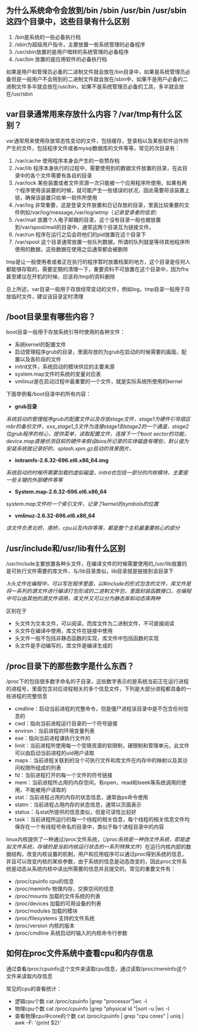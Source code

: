 
## 为什么系统命令会放到/bin /sbin /usr/bin /usr/sbin 这四个目录中，这些目录有什么区别
1. /bin是系统的一些必备执行档
2. /sbin为超级用户指令，主要放置一些系统管理的必备程序
3. /usr/sbin放置的是用户暗转的系统管理的必备程序
4. /usr/bin 放置的是应用软件的必备执行档

如果是用户和管理员必备的二进制文件就会放在/bin目录中，如果是系统管理员必备但是一般用户不会用到的二进制文件就会放在/sbin中，如果不是用户必备的二进制文件多半就会放在/usr/bin，如果不是系统管理员必备的工具，多半就会放在/usr/sbin
 
## var目录通常用来存放什么内容？/var/tmp有什么区别？
var通常用来使用存放常态性变动的文件，包括缓存，登录档以及某些软件运作所产生的文件，包括程序文件或者mysql数据库的文件等等，常见的次目录有：

1. /var/cache 使用程序本身会产生的一些赞存档
2. /var/lib 程序本身执行的过程中，需要使用到的数据文件放置的目录，在此目录中的各个文件需要有各自的目录
3. /var/lock 某些装置或者文件资源一次只能被一个应用程序所使用，如果有两个程序使用该装置的时候，就可能产生一些错误的状况，因此需要将该装置上锁，确保该装置只给单一软件所使用
4. /var/log 非常重要，这是登录文件放置和日记存放的目录，里面比较重要的文件例如/var/log/message,/var/log/wtmp（*记录登录者的信息*）
5. /var/mail 放置个人电子邮箱的目录，这个没有目录一般也被放置到/var/spool/mail的目录中，通常这两个目录互为链接文件。
6. /var/run 程序在运行之后会将他们的pid放置在这个目录下
7. /var/spool 这个目录通常放置一些队列数据，所谓的队列就是等待其他程序所使用的数据，这些数据在使用之后通常都会被删除

tmp是让一般使用者或者正在执行的程序暂时放置档案的地方，这个目录是任何人都能够存取的，需要定期的清理一下，重要资料不可放置在这个目录中，因为fhs甚至建议在开机的时候，应该将/tmp的资料删除

总上所述，var目录一般用于存放经常变动的文件，例如log，tmp目录一般用于存放临时文件，建议该目录定时清理


## /boot目录里有哪些内容？

boot目录一般用于存放系统引导时使用的各种文件：

* 系统kernel的配置文件
* 启动管理程序grub的目录，里面存放的为grub在启动的时候需要的画面，配置以及各阶段的文件
* initrd文件，系统启动的模块供应的主要来源
* system.map文件时系统的变量对应表
* vmlinuz是在启动过程中最重要的一个文件，就是实际系统所使用的kernel

下面举例看/boot目录中的所有内容：

* **grub目录**  

*系统启动的管理程序grub的配置文件以及存放stage文件，stage1为硬件引导扇区mbr的备份文件，xxx_stage1_5文件为连接stage1到stage2的一个通道，stage2位grub程序的核心，提供菜单，读取配置文件，连接下一个boot sector的功能，device.map直接侦测目前的硬件来假设bios所记录的实体磁盘有哪些，默认值为安装系统就记录好的，splash.xpm.gz启动的背景图片，*

* **initramfs-2.6.32-696.el6.x86_64.img**

*系统启动的时候所需要加载的虚拟磁盘，initrd也包括一部分的内核模块，主要是一些关键的外部硬件等等*

* **System.map-2.6.32-696.el6.x86_64**   

*system.map文件时一个索引文件，记录了kernel的symbols的位置*

* **vmlinuz-2.6.32-696.el6.x86_64**  

*该文件负责北桥，南桥，cpu以及内存等等，都是整个主机最重要核心的部分* 


## /usr/include和/usr/lib有什么区别

/usr/include主要放置各种头文件，在编译文件的时候需要使用的,/usr/lib放置的是可执行文件需要的库文件，与/lib目录类似，lib目录就是链接到该目录下

*.h头文件在编程中，可以写在程序里面，以#include的形式包含的文件，库文件是将一系列的源文件进行编译打包形成的二进制文件包，里面封装函数接口，在编程中可以由其他的源文件调用，库文件又可以分为静态库和动态库两种*

区别在于

* 头文件为文本文件，可以阅读，而库文件为二进制文件，不可直接阅读
* 头文件在编译中使用，库文件在链接中使用
* 头文件一般不包括非静态函数的实现，库文件中包括函数的实现
* 头文件是手动编写的，库文件是编译生成的


## /proc目录下的那些数字是什么东西？

/proc下的包括很多数字命名的子目录，这些数字表示的是系统当前正在运行进程的进程号，里面包含对应进程相关的多个信息文件，下列是大部分进程都具备的一些进程的完整信息

* cmdline：启动当前进程的完整命令，但是僵尸进程该目录中是不包含任何信息的
* cwd：指向当前进程运行目录的一个符号链接
* environ：当前进程的环境变量列表
* exe：指向当前进程课执行文件的
* limit：当前进程所使用每一个受限资源的软限制，硬限制和管理单元，此文件可以由启动当前进程的uid用户读取
* maps：当前进程关联到的没个可执行文件和库文件在内存中的映射以及其访问权限所组成的列表
* fd：当前进程打开的每一个文件的符号链接
* mem：当前进程所占用的内存空间，有open，read和lseek等系统调用的使用，不能被用户读取的
* stat：当前进程占用的内存的状态信息，通常由ps命令使用
* statm：当前进程占用内存的状态信息，通常以页面表示
* status：与stat所提供的信息类似，但是可读性比较好
* task：当前进程所运行的每一个线程的相关信息，每个线程的相关信息文件均保存在一个有线程号命名的目录中，类似于每个进程目录中的内容

linux内核提供了一种通过/proc文件系统，（*/proc系统是一种伪文件系统，即是虚拟文件系统，存储的是当前内核运行状态的一系列特殊文件*）在运行内核内部的数据结构，改变内核设置的机制，用户和应用程序可以通过proc得到系统的信息，并且可以改变内核的某些参数，由于系统的信息是动态改变的，因此proc文件系统是动态从系统内核中读出所需要的信息并且提交的。常见的重要文件有：

* /proc/cpuinfo  	cpu的信息
* /proc/meminfo  	物理内存，交换空间的信息
* /proc/mounts   	加载的文件系统的列表
* /proc/devices  	加载的可用设备的列表
* /proc/modules 	加载的模块
* /proc/filesystems 支持的文件系统
* /proc/version      内核的版本
* /proc/cmdline    系统启动时输入的内核命令行参数

## 如何在proc文件系统中查看cpu和内存信息
通过查看/proc/cpuinfo这个文件来读取cpu信息，通过读取/proc/meminfo这个文件来读取内存信息

常见的cpu的查看统计：

* 逻辑cpu个数  cat /proc/cpuinfo |grep "processor"|wc -l
* 物理cpu个数  cat /proc/cpuinfo |grep "physical id "|sort -u |wc -l
* 查看物理cpu中core的个数 cat /proc/cpuinfo | grep "cpu cores" | uniq | awk -F: '{print $2}'
